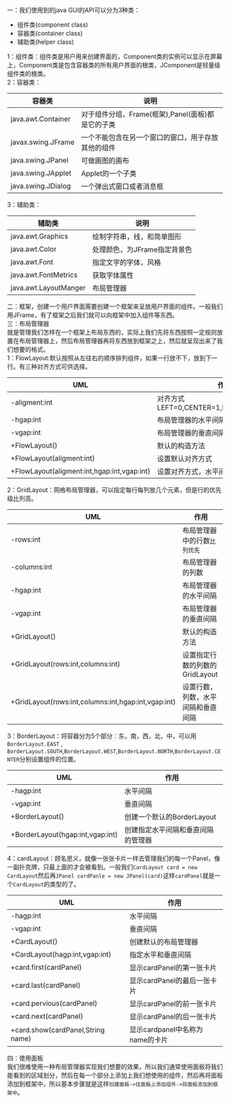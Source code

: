 一：我们使用到的java GUI的API可以分为3种类：  
- 组件类(component class)
- 容器类(container class)
- 辅助类(helper class)

1：组件类：组件类是用户用来创建界面的，Component类的实例可以显示在屏幕上，Component类是包含容器类的所有用户界面的根类，JComponent是轻量级组件类的根类。  
2：容器类：

|容器类    |说明    |
|----------|--------|
|java.awt.Container|对于组件分组，Frame(框架),Panel(面板)都是它的子类|
javax.swing.JFrame|一个不能包含在另一个窗口的窗口，用于存放其他的组件|
|java.swing.JPanel|可做画图的画布|
|java.swing.JApplet|Applet的一个子类|
|java.swing.JDialog|一个弹出式窗口或者消息框|  

3：辅助类：

|辅助类    |说明    |
|----------|--------|
|java.awt.Graphics|绘制字符串，线，和简单图形|  
|java.awt.Color|处理颜色，为JFrame指定背景色|
|java.awt.Font|指定文字的字体，风格|
|java.awt.FontMetrics|获取字体属性|
|java.awt.LayoutManger|布局管理器|  
二：框架，创建一个用户界面需要创建一个框架来呈放用户界面的组件。一般我们用JFrame，有了框架之后我们就可以向框架中加入组件等东西。  
三：布局管理器  
就是管理我们怎样在一个框架上布局东西的，实际上我们先将东西按照一定规则放置在布局管理器上，然后布局管理器再将东西放到框架之上，然后就呈现出来了我们想要的格式。  
1：FlowLayout:默认按照从左往右的顺序排列组件，如果一行放不下，放到下一行。有三种对齐方式可供选择。

|UML      |作用      |
|---------|----------|
|-aligment:int|对齐方式 LEFT=0,CENTER=1,RIGHT=2,LEADING=3|
|-hgap:int|布局管理器的水平间隔|
|-vgap:int|布局管理器的垂直间隔|
|+FlowLayout()|默认的构造方法|
|+FlowLayout(aligment:int)|设置默认对齐方式|
|+FlowLayout(aligment:int,hgap:int,vgap:int)|设置对齐方式，水平间隔和垂直间隔|
2：GridLayout：网格布局管理器，可以指定每行每列放几个元素，但是行的优先级比列高。

|UML      |作用      |
|---------|----------|
|-rows:int|布局管理器中的行数`比列优先`|
|-columns:int|布局管理器的列数|
|-hgap:int|布局管理器的水平间隔|
|-vgap:int|布局管理器的垂直间隔|
|+GridLayout()|默认的构造方法|
|+GridLayout(rows:int,columns:int)|设置指定行数的列数的GridLayout|
|+GridLayout(rows:int,columns:int,hgap:int,vgap:int)|设置行数，列数，水平间隔和垂直间隔| 
3：BorderLayout：将容器分为5个部分：东，南，西，北，中，可以用`BorderLayout.EAST` ,` BorderLayout.SOUTH`,`BorderLayout.WEST`,`BorderLayout.NORTH`,`BorderLayout.CENTER`分别设置组件的位置。

|UML      |作用      |
|---------|----------| 
|-hagp:int|水平间隔|
|-vgap:int|垂直间隔|
|+BorderLayout()|创建一个默认的BorderLayout|
|+BorderLayout(hgap:int,vgap:int)|创建指定水平间隔和垂直间隔的管理器| 
4：cardLayout：顾名思义，就像一张张卡片一样去管理我们的每一个Panel，像一副扑克牌，只最上面的才会被看到。一般我们`CardLayout card = new CardLayout`然后再`JPanel cardPanle = new JPanel(card)`这样`cardPanel`就是一个`CardLayout`的类型的了。

|UML      |作用      |
|---------|----------| 
|-hagp:int|水平间隔|
|-vgap:int|垂直间隔|
|+CardLayout()|创建默认的布局管理器|
|+CardLayout(hagp:int,vgap:int)|指定水平和垂直间隔|
|+card.first(cardPanel)|显示cardPanel的第一张卡片|
|+card.last(cardPanel)|显示cardPanel的最后一张卡片|
|+card.pervious(cardPanel)|显示cardPanel的前一张卡片|
|+card.next(cardPanel)|显示cardPanel的后一张卡片|
|+card.show(cardPanel,String name)|显示cardpanel中名称为name的卡片|
四：使用面板  
我们很难使用一种布局管理器实现我们想要的效果，所以我们通常使用面板将我们能看到的区域划分，然后在每一个部分上添加上我们想使用的组件，然后再将面板添加到框架中，所以基本步骤就是这样`创建面板->往面板上添加组件->将面板添加到框架中`。













